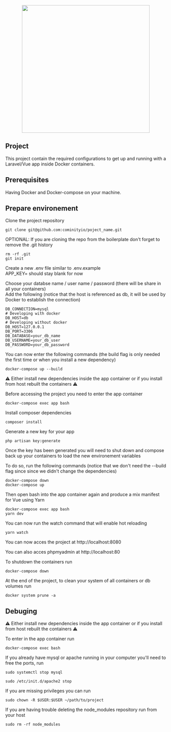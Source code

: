 <p align="center"><img src="https://res.cloudinary.com/dtfbvvkyp/image/upload/v1566331377/laravel-logolockup-cmyk-red.svg" width="400"></p>


## Project

This project contain the required configurations to get up and running with a Laravel/Vue app inside Docker containers.

## Prerequisites

Having Docker and Docker-compose on your machine.

## Prepare environement

Clone the project repository
```
git clone git@github.com:cominityio/poject_name.git
```
OPTIONAL: If you are cloning the repo from the boilerplate don't forget to remove the .git history
```
rm -rf .git
git init
```
Create a new .env file similar to .env.example  
APP_KEY= should stay blank for now

Choose your databse name / user name / password (there will be share in all your containers)  
Add the following (notice that the host is referenced as db, it will be used by Docker to establish the connection)
```
DB_CONNECTION=mysql
# Developing with docker
DB_HOST=db
# Developing without docker
DB_HOST=127.0.0.1
DB_PORT=3306
DB_DATABASE=your_db_name
DB_USERNAME=your_db_user
DB_PASSWORD=your_db_password
```
You can now enter the following commands (the build flag is only needed the first time or when you install a new dependency)
```
docker-compose up --build
```

:warning: Either install new dependencies inside the app container or if you install from host rebuilt the containers :warning:  

Before accessing the project you need to enter the app container
```
docker-compose exec app bash
```
Install composer dependencies
```
composer install
```
Generate a new key for your app
```
php artisan key:generate
```
Once the key has been generated you will need to shut down and compose back up your containers to load the new environement variables  

To do so, run the following commands (notice that we don't need the --build flag since since we didn't change the dependencies)
```
docker-compose down
docker-compose up
```
Then open bash into the app container again and produce a mix manifest for Vue using Yarn
```
docker-compose exec app bash
yarn dev
```
You can now run the watch command that will enable hot reloading
```
yarn watch
```
You can now acces the project at http://localhost:8080  

You can also acces phpmyadmin at http://localhost:80  

To shutdown the containers run
```
docker-compose down
```
At the end of the project, to clean your system of all containers or db volumes run
```
docker system prune -a
```

## Debuging

:warning: Either install new dependencies inside the app container or if you install from host rebuilt the containers :warning:  

To enter in the app container run
```
docker-compose exec bash
```
If you already have mysql or apache running in your computer you'll need to free the ports, run
```
sudo systemctl stop mysql
```
```
sudo /etc/init.d/apache2 stop
```
If you are missing privileges you can run
```
sudo chown -R $USER:$USER ~/path/to/project
```
If you are having trouble deleting the node_modules repository run from your host
```
sudo rm -rf node_modules
```
